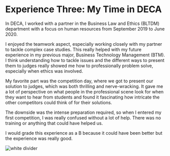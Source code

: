 # Experience Three: My Time in DECA

In DECA, I worked with a partner in the Business Law and Ethics (BLTDM) department with a focus on human resources from September 2019 to June 2020.

 I enjoyed the teamwork aspect, especially working closely with my partner to tackle complex case studies. This really helped with my future experience in my previous major, Business Technology Management (BTM). I think understanding how to tackle issues and the different ways to present them to judges really showed me how to professionally problem solve, especially when ethics was involved.

 My favorite part was the competition day, where we got to present our solution to judges, which was both thrilling and nerve-wracking. It gave me a lot of perspective on what people in the professional scene look for when they want to hear from students and found it fascinating how intricate the other competitors could think of for their solutions.

 The downside was the intense preparation required, so when I entered my first competition, I was really confused without a lot of help. There was no training or anything that could have helped us.

 I would grade this experience as a B because it could have been better but the experience was really good.

![white divider](https://via.placeholder.com/2000x5/FFFFFF/FFFFFF)
